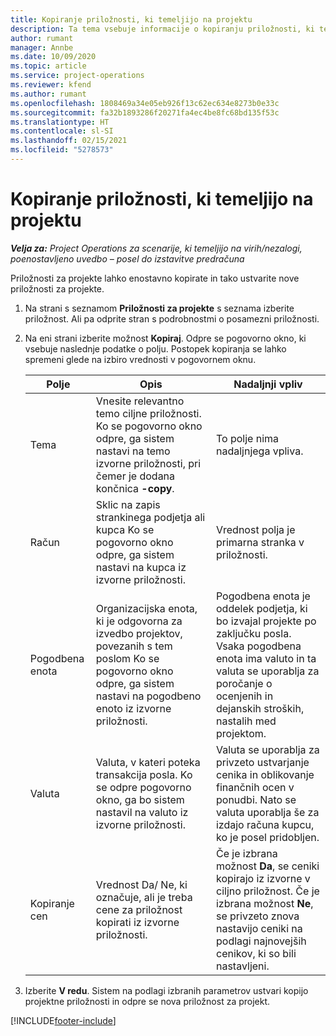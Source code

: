 ```yaml
---
title: Kopiranje priložnosti, ki temeljijo na projektu
description: Ta tema vsebuje informacije o kopiranju priložnosti, ki temeljijo na projektih, v aplikaciji Project Operations.
author: rumant
manager: Annbe
ms.date: 10/09/2020
ms.topic: article
ms.service: project-operations
ms.reviewer: kfend
ms.author: rumant
ms.openlocfilehash: 1808469a34e05eb926f13c62ec634e8273b0e33c
ms.sourcegitcommit: fa32b1893286f20271fa4ec4be8fc68bd135f53c
ms.translationtype: HT
ms.contentlocale: sl-SI
ms.lasthandoff: 02/15/2021
ms.locfileid: "5278573"
---
```

# <a name="copy-project-based-opportunities"></a>Kopiranje priložnosti, ki temeljijo na projektu

_**Velja za:** Project Operations za scenarije, ki temeljijo na virih/nezalogi, poenostavljeno uvedbo – posel do izstavitve predračuna_


Priložnosti za projekte lahko enostavno kopirate in tako ustvarite nove priložnosti za projekte. 

1. Na strani s seznamom **Priložnosti za projekte** s seznama izberite priložnost. Ali pa odprite stran s podrobnostmi o posamezni priložnosti. 
2. Na eni strani izberite možnost **Kopiraj**. Odpre se pogovorno okno, ki vsebuje naslednje podatke o polju. Postopek kopiranja se lahko spremeni glede na izbiro vrednosti v pogovornem oknu.

    | **Polje** | **Opis** | **Nadaljnji vpliv** |
    | --- | --- | --- |
    | Tema | Vnesite relevantno temo ciljne priložnosti. Ko se pogovorno okno odpre, ga sistem nastavi na temo izvorne priložnosti, pri čemer je dodana končnica **-copy**. | To polje nima nadaljnjega vpliva. |
    | Račun | Sklic na zapis strankinega podjetja ali kupca Ko se pogovorno okno odpre, ga sistem nastavi na kupca iz izvorne priložnosti. | Vrednost polja je primarna stranka v priložnosti. |
    | Pogodbena enota | Organizacijska enota, ki je odgovorna za izvedbo projektov, povezanih s tem poslom Ko se pogovorno okno odpre, ga sistem nastavi na pogodbeno enoto iz izvorne priložnosti. | Pogodbena enota je oddelek podjetja, ki bo izvajal projekte po zaključku posla. Vsaka pogodbena enota ima valuto in ta valuta se uporablja za poročanje o ocenjenih in dejanskih stroških, nastalih med projektom. |
    | Valuta | Valuta, v kateri poteka transakcija posla. Ko se odpre pogovorno okno, ga bo sistem nastavil na valuto iz izvorne priložnosti. | Valuta se uporablja za privzeto ustvarjanje cenika in oblikovanje finančnih ocen v ponudbi. Nato se valuta uporablja še za izdajo računa kupcu, ko je posel pridobljen. |
    | Kopiranje cen | Vrednost Da/ Ne, ki označuje, ali je treba cene za priložnost kopirati iz izvorne priložnosti. | Če je izbrana možnost **Da**, se ceniki kopirajo iz izvorne v ciljno priložnost. Če je izbrana možnost **Ne**, se privzeto znova nastavijo ceniki na podlagi najnovejših cenikov, ki so bili nastavljeni. |

3. Izberite **V redu**. Sistem na podlagi izbranih parametrov ustvari kopijo projektne priložnosti in odpre se nova priložnost za projekt.


[!INCLUDE[footer-include](../includes/footer-banner.md)]